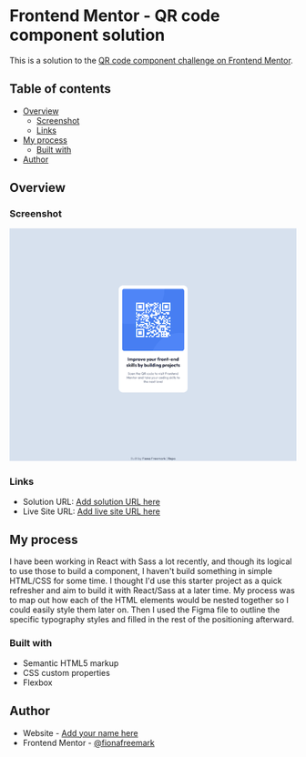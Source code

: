 # Frontend Mentor - QR code component solution

This is a solution to the [QR code component challenge on Frontend Mentor](https://www.frontendmentor.io/challenges/qr-code-component-iux_sIO_H). 

## Table of contents

- [Overview](#overview)
  - [Screenshot](#screenshot)
  - [Links](#links)
- [My process](#my-process)
  - [Built with](#built-with)
- [Author](#author)

## Overview

### Screenshot

![](./images/qr-code-solution-screenshot.png)

### Links

- Solution URL: [Add solution URL here](https://www.frontendmentor.io/solutions/qr-code-component-in-basic-htmlcss-with-flexbox-eAFG5juR3m)
- Live Site URL: [Add live site URL here](https://ff-fem-qr-code.netlify.app/m)

## My process
I have been working in React with Sass a lot recently, and though its logical to use those to build a component, I haven't build something in simple HTML/CSS for some time. I thought I'd use this starter project as a quick refresher and aim to build it with React/Sass at a later time. 
My process was to map out how each of the HTML elements would be nested together so I could easily style them later on. Then I used the Figma file to outline the specific typography styles and filled in the rest of the positioning afterward.
### Built with

- Semantic HTML5 markup
- CSS custom properties
- Flexbox


## Author

- Website - [Add your name here](https://freemark.dev)
- Frontend Mentor - [@fionafreemark](https://www.frontendmentor.io/profile/fionafreemark)
